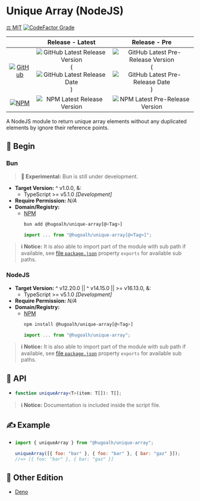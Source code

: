 # Unique Array (NodeJS)

[⚖️ MIT](./LICENSE.md)
[![CodeFactor Grade](https://img.shields.io/codefactor/grade/github/hugoalh-studio/unique-array-nodejs?label=Grade&logo=codefactor&logoColor=ffffff&style=flat-square "CodeFactor Grade")](https://www.codefactor.io/repository/github/hugoalh-studio/unique-array-nodejs)

|  | **Release - Latest** | **Release - Pre** |
|:-:|:-:|:-:|
| [![GitHub](https://img.shields.io/badge/GitHub-181717?logo=github&logoColor=ffffff&style=flat-square "GitHub")](https://github.com/hugoalh-studio/unique-array-nodejs) | ![GitHub Latest Release Version](https://img.shields.io/github/release/hugoalh-studio/unique-array-nodejs?sort=semver&label=&style=flat-square "GitHub Latest Release Version") (![GitHub Latest Release Date](https://img.shields.io/github/release-date/hugoalh-studio/unique-array-nodejs?label=&style=flat-square "GitHub Latest Release Date")) | ![GitHub Latest Pre-Release Version](https://img.shields.io/github/release/hugoalh-studio/unique-array-nodejs?include_prereleases&sort=semver&label=&style=flat-square "GitHub Latest Pre-Release Version") (![GitHub Latest Pre-Release Date](https://img.shields.io/github/release-date-pre/hugoalh-studio/unique-array-nodejs?label=&style=flat-square "GitHub Latest Pre-Release Date")) |
| [![NPM](https://img.shields.io/badge/NPM-CB3837?logo=npm&logoColor=ffffff&style=flat-square "NPM")](https://www.npmjs.com/package/@hugoalh/unique-array) | ![NPM Latest Release Version](https://img.shields.io/npm/v/@hugoalh/unique-array/latest?label=&style=flat-square "NPM Latest Release Version") | ![NPM Latest Pre-Release Version](https://img.shields.io/npm/v/@hugoalh/unique-array/pre?label=&style=flat-square "NPM Latest Pre-Release Version") |

A NodeJS module to return unique array elements without any duplicated elements by ignore their reference points.

## 🔰 Begin

### Bun

> **🧪 Experimental:** Bun is still under development.

- **Target Version:** ^ v1.0.0, &:
  - TypeScript >= v5.1.0 *\[Development\]*
- **Require Permission:** *N/A*
- **Domain/Registry:**
  - [NPM](https://www.npmjs.com/package/@hugoalh/unique-array)
    ```sh
    bun add @hugoalh/unique-array[@<Tag>]
    ```
    ```js
    import ... from "@hugoalh/unique-array[@<Tag>]";
    ```

> **ℹ️ Notice:** It is also able to import part of the module with sub path if available, see [file `package.json`](./package.json) property `exports` for available sub paths.

### NodeJS

- **Target Version:** ^ v12.20.0 \|\| ^ v14.15.0 \|\| >= v16.13.0, &:
  - TypeScript >= v5.1.0 *\[Development\]*
- **Require Permission:** *N/A*
- **Domain/Registry:**
  - [NPM](https://www.npmjs.com/package/@hugoalh/unique-array)
    ```sh
    npm install @hugoalh/unique-array[@<Tag>]
    ```
    ```js
    import ... from "@hugoalh/unique-array";
    ```

> **ℹ️ Notice:** It is also able to import part of the module with sub path if available, see [file `package.json`](./package.json) property `exports` for available sub paths.

## 🧩 API

- ```ts
  function uniqueArray<T>(item: T[]): T[];
  ```

> **ℹ️ Notice:** Documentation is included inside the script file.

## ✍️ Example

- ```js
  import { uniqueArray } from "@hugoalh/unique-array";

  uniqueArray([{ foo: "bar" }, { foo: "bar" }, { bar: "gaz" }]);
  //=> [{ foo: "bar" }, { bar: "gaz" }]
  ```

## 🔗 Other Edition

- [Deno](https://github.com/hugoalh-studio/unique-array-deno)
